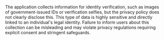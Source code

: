 The application collects information for identity verification, such as images of government-issued IDs or verification selfies, but the privacy policy does not clearly disclose this. This type of data is highly sensitive and directly linked to an individual's legal identity. Failure to inform users about this collection can be misleading and may violate privacy regulations requiring explicit consent and stringent safeguards.